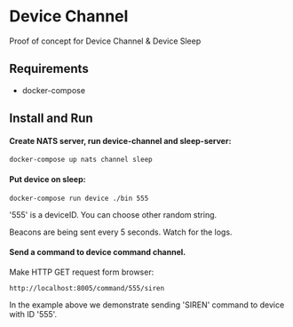 # Device Channel

Proof of concept for Device Channel & Device Sleep

## Requirements

- docker-compose

## Install and Run

#### Create NATS server, run device-channel and sleep-server:


    docker-compose up nats channel sleep


#### Put device on sleep:


    docker-compose run device ./bin 555


'555' is a deviceID. You can choose other random string.

Beacons are being sent every 5 seconds. Watch for the logs.

#### Send a command to device command channel.

Make HTTP GET request form browser:


    http://localhost:8005/command/555/siren


In the example above we demonstrate sending 'SIREN' command to device with ID '555'.
